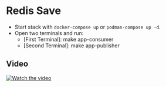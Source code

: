 # Redis Save

- Start stack with `docker-compose up` or `podman-compose up -d`.
- Open two terminals and run:
  - [First Terminal]: make app-consumer
  - [Second Terminal]: make app-publisher

## Video

[![Watch the video](https://i9.ytimg.com/vi_webp/_PKizQVqe54/mq2.webp?sqp=CPj9zq4G-oaymwEmCMACELQB8quKqQMa8AEB-AH-CYAC0AWKAgwIABABGGUgZSg4MA8=&rs=AOn4CLB4nSZLb-_IF_QvywRVGZBg48fWAw)](https://www.youtube.com/watch?v=_PKizQVqe54)
